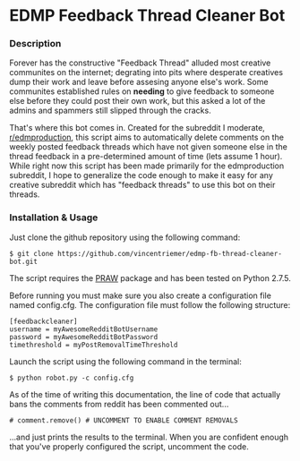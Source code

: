 # EDMP Feedback Thread Cleaner Bot

### Description

Forever has the constructive "Feedback Thread" alluded most creative communites on the internet; degrating into pits where desperate creatives dump their work and leave before assesing anyone else's work. Some communites established rules on **needing** to give feedback to someone else before they could post their own work, but this asked a lot of the admins and spammers still slipped through the cracks.

That's where this bot comes in. Created for the subreddit I moderate, [r/edmproduction](http://www.reddit.com/r/edmproduction), this script aims to automatically delete comments on the weekly posted feedback threads which have not given someone else in the thread feedback in a pre-determined amount of time (lets assume 1 hour). While right now this script has been made primarily for the edmproduction subreddit, I hope to generalize the code enough to make it easy for any creative subreddit which has "feedback threads" to use this bot on their threads.

### Installation & Usage

Just clone the github repository using the following command:

	$ git clone https://github.com/vincentriemer/edmp-fb-thread-cleaner-bot.git

The script requires the [PRAW](https://praw.readthedocs.org/en/latest/) package and has been tested on Python 2.7.5.

Before running you must make sure you also create a configuration file named config.cfg. The configuration file must follow the following structure:

	[feedbackcleaner]
	username = myAwesomeRedditBotUsername
	password = myAwesomeRedditBotPassword
	timethreshold = myPostRemovalTimeThreshold

Launch the script using the following command in the terminal:

	$ python robot.py -c config.cfg

As of the time of writing this documentation, the line of code that actually bans the comments from reddit has been commented out...

	# comment.remove() # UNCOMMENT TO ENABLE COMMENT REMOVALS

...and just prints the results to the terminal. When you are confident enough that you've properly configured the script, uncomment the code.